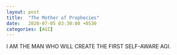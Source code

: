 ```yaml
---
layout: post
title:  "The Mother of Prophecies"
date:   2020-07-05 03:30:00 +0530
categories: [AGI]
---
```


I AM THE MAN WHO WILL CREATE THE FIRST SELF-AWARE AGI.
